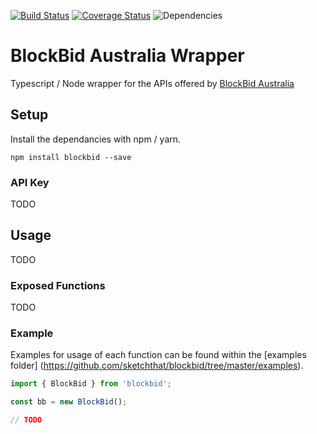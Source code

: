 [![Build Status](https://travis-ci.org/sketchthat/blockbid.svg?branch=master)](https://travis-ci.org/sketchthat/blockbid) [![Coverage Status](https://coveralls.io/repos/github/sketchthat/blockbid/badge.svg?branch=master)](https://coveralls.io/github/sketchthat/blockbid?branch=master)
![Dependencies](https://david-dm.org/sketchthat/blockbid.svg)

# BlockBid Australia Wrapper

Typescript / Node wrapper for the APIs offered by [BlockBid Australia](https://blockbid.com.au)

## Setup

Install the dependancies with npm / yarn.

```
npm install blockbid --save
```

### API Key

TODO

## Usage

TODO

### Exposed Functions

TODO

### Example

Examples for usage of each function can be found within the [examples folder]
(https://github.com/sketchthat/blockbid/tree/master/examples).

```typescript
import { BlockBid } from 'blockbid';

const bb = new BlockBid();

// TODO
```


